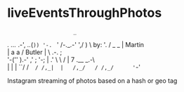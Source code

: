 liveEventsThroughPhotos
=======================
                         _
 _._ _..._ .-',     _.._(`))
'-. `     '  /-._.-'    ',/
   )         \    by:     '.
  / _    _    | Martin      \
 |  a    a    /  Butler      |
 \   .-.                     ;  
  '-('' ).-'       ,'       ;
     '-;           |      .'
        \           \    /
        | 7  .__  _.-\   \
        | |  |  ``/  /`  /
       /,_|  |   /,_/   /
          /,_/      '`-'
          
Instagram streaming of photos based on a hash or geo tag